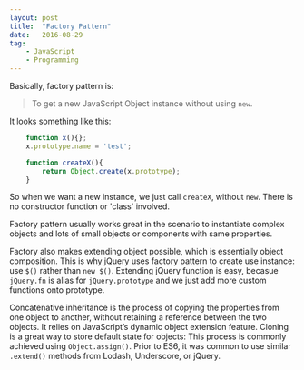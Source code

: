 ```yaml
---
layout: post
title:  "Factory Pattern"
date:   2016-08-29
tag:    
    - JavaScript 
    - Programming
---
```


Basically, factory pattern is:
>To get a new JavaScript Object instance without using `new`.

It looks something like this:

```javascript
    function x(){};
    x.prototype.name = 'test';

    function createX(){
        return Object.create(x.prototype);
    }
```

So when we want a new instance, we just call `createX`, without `new`. There is no constructor function or 'class' involved.

Factory pattern usually works great in the scenario to instantiate complex objects and lots of small objects or components with same properties. 

Factory also makes extending object possible, which is essentially object composition. This is why jQuery uses factory pattern to create use instance: use `$()` rather than `new $()`. Extending jQuery function is easy, becasue `jQuery.fn` is alias for `jQuery.prototype` and we just add more custom functions onto prototype.

Concatenative inheritance is the process of copying the properties from one object to another, without retaining a reference between the two objects. It relies on JavaScript’s dynamic object extension feature.
Cloning is a great way to store default state for objects: This process is commonly achieved using `Object.assign()`. Prior to ES6, it was common to use similar `.extend()` methods from Lodash, Underscore, or jQuery. 


